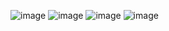 ![image](https://github.com/HNMTNPMK/UIDesign/assets/136428141/34e7d5b0-5d0e-4ecf-8c49-fd0f3cb4692e)
![image](https://github.com/HNMTNPMK/UIDesign/assets/136428141/d27cf8d8-7dc3-4ed3-a8cb-0cf74845558f)
![image](https://github.com/HNMTNPMK/UIDesign/assets/136428141/1ce6c36c-b3ec-4f39-b12b-50314bb842ae)
![image](https://github.com/HNMTNPMK/UIDesign/assets/136428141/ec742325-4b74-4701-a8ff-9679971b5e28)
